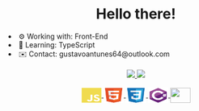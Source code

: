 <h1 align="center">Hello there!</h1>

<div style="padding-left: auto">
   <li>⚙️ Working with: Front-End</li>
   <li>🤔 Learning: TypeScript</li>
   <li>✉️ Contact: gustavoantunes64@outlook.com</li>
</div>

<br/>

<div align="center">
 <a href="http://github.com/GustavoAntunes07">
 <img height"180em" src="https://github-readme-stats.vercel.app/api?username=GustavoAntunes07&show_icons=true&theme=dark&include_all_commits=true&count_private=true"/>
  <img height"180em" src="https://github-readme-stats.vercel.app/api?username=GustavoAntunes07&layout=compact&langs_count=16&theme=dark"/>
</div>

<div align="center" style="display: inline_block"><br>
  <img align="center" height="30" width="40" src="https://raw.githubusercontent.com/devicons/devicon/master/icons/javascript/javascript-plain.svg">
  <img align="center" height="30" width="40" src="https://raw.githubusercontent.com/devicons/devicon/master/icons/html5/html5-original.svg">
  <img align="center" height="30" width="40" src="https://raw.githubusercontent.com/devicons/devicon/master/icons/css3/css3-original.svg">
  <img align="center" height="30" width="40" src="https://raw.githubusercontent.com/devicons/devicon/master/icons/csharp/csharp-original.svg">
   <img align="center" height="30" width="40" src="https://cdn.jsdelivr.net/gh/devicons/devicon@latest/icons/mysql/mysql-original-wordmark.svg" />
</div>
